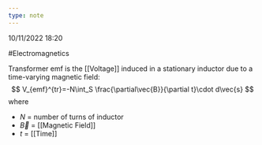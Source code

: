 ```yaml
---
type: note
---
```

10/11/2022 18:20

  #Electromagnetics 

Transformer emf is the [[Voltage]] induced in a stationary inductor due to a time-varying magnetic field:
$$
V_{emf}^{tr}=-N\int_S \frac{\partial\vec{B}}{\partial t}\cdot d\vec{s}
$$
where
- $N$ = number of turns of inductor
- $\vec{B}$ = [[Magnetic Field]]
- $t$ = [[Time]]